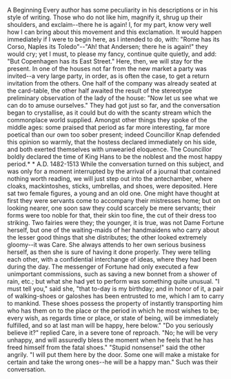 A
Beginning
Every
author
has
some
peculiarity
in
his
descriptions
or
in
his
style
of
writing.
Those
who
do
not
like
him,
magnify
it,
shrug
up
their
shoulders,
and
exclaim--there
he
is
again!
I,
for
my
part,
know
very
well
how
I
can
bring
about
this
movement
and
this
exclamation.
It
would
happen
immediately
if
I
were
to
begin
here,
as
I
intended
to
do,
with:
"Rome
has
its
Corso,
Naples
its
Toledo"--"Ah!
that
Andersen;
there
he
is
again!"
they
would
cry;
yet
I
must,
to
please
my
fancy,
continue
quite
quietly,
and
add:
"But
Copenhagen
has
its
East
Street."
Here,
then,
we
will
stay
for
the
present.
In
one
of
the
houses
not
far
from
the
new
market
a
party
was
invited--a
very
large
party,
in
order,
as
is
often
the
case,
to
get
a
return
invitation
from
the
others.
One
half
of
the
company
was
already
seated
at
the
card-table,
the
other
half
awaited
the
result
of
the
stereotype
preliminary
observation
of
the
lady
of
the
house:
"Now
let
us
see
what
we
can
do
to
amuse
ourselves."
They
had
got
just
so
far,
and
the
conversation
began
to
crystallise,
as
it
could
but
do
with
the
scanty
stream
which
the
commonplace
world
supplied.
Amongst
other
things
they
spoke
of
the
middle
ages:
some
praised
that
period
as
far
more
interesting,
far
more
poetical
than
our
own
too
sober
present;
indeed
Councillor
Knap
defended
this
opinion
so
warmly,
that
the
hostess
declared
immediately
on
his
side,
and
both
exerted
themselves
with
unwearied
eloquence.
The
Councillor
boldly
declared
the
time
of
King
Hans
to
be
the
noblest
and
the
most
happy
period.*
*
A.D.
1482-1513
While
the
conversation
turned
on
this
subject,
and
was
only
for
a
moment
interrupted
by
the
arrival
of
a
journal
that
contained
nothing
worth
reading,
we
will
just
step
out
into
the
antechamber,
where
cloaks,
mackintoshes,
sticks,
umbrellas,
and
shoes,
were
deposited.
Here
sat
two
female
figures,
a
young
and
an
old
one.
One
might
have
thought
at
first
they
were
servants
come
to
accompany
their
mistresses
home;
but
on
looking
nearer,
one
soon
saw
they
could
scarcely
be
mere
servants;
their
forms
were
too
noble
for
that,
their
skin
too
fine,
the
cut
of
their
dress
too
striking.
Two
fairies
were
they;
the
younger,
it
is
true,
was
not
Dame
Fortune
herself,
but
one
of
the
waiting-maids
of
her
handmaidens
who
carry
about
the
lesser
good
things
that
she
distributes;
the
other
looked
extremely
gloomy--it
was
Care.
She
always
attends
to
her
own
serious
business
herself,
as
then
she
is
sure
of
having
it
done
properly.
They
were
telling
each
other,
with
a
confidential
interchange
of
ideas,
where
they
had
been
during
the
day.
The
messenger
of
Fortune
had
only
executed
a
few
unimportant
commissions,
such
as
saving
a
new
bonnet
from
a
shower
of
rain,
etc.;
but
what
she
had
yet
to
perform
was
something
quite
unusual.
"I
must
tell
you,"
said
she,
"that
to-day
is
my
birthday;
and
in
honor
of
it,
a
pair
of
walking-shoes
or
galoshes
has
been
entrusted
to
me,
which
I
am
to
carry
to
mankind.
These
shoes
possess
the
property
of
instantly
transporting
him
who
has
them
on
to
the
place
or
the
period
in
which
he
most
wishes
to
be;
every
wish,
as
regards
time
or
place,
or
state
of
being,
will
be
immediately
fulfilled,
and
so
at
last
man
will
be
happy,
here
below."
"Do
you
seriously
believe
it?"
replied
Care,
in
a
severe
tone
of
reproach.
"No;
he
will
be
very
unhappy,
and
will
assuredly
bless
the
moment
when
he
feels
that
he
has
freed
himself
from
the
fatal
shoes."
"Stupid
nonsense!"
said
the
other
angrily.
"I
will
put
them
here
by
the
door.
Some
one
will
make
a
mistake
for
certain
and
take
the
wrong
ones--he
will
be
a
happy
man."
Such
was
their
conversation.
